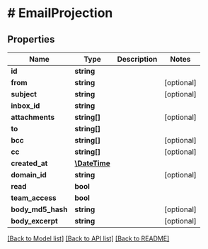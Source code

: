 # # EmailProjection

## Properties

Name | Type | Description | Notes
------------ | ------------- | ------------- | -------------
**id** | **string** |  |
**from** | **string** |  | [optional]
**subject** | **string** |  | [optional]
**inbox_id** | **string** |  |
**attachments** | **string[]** |  | [optional]
**to** | **string[]** |  |
**bcc** | **string[]** |  | [optional]
**cc** | **string[]** |  | [optional]
**created_at** | [**\DateTime**](\DateTime) |  |
**domain_id** | **string** |  | [optional]
**read** | **bool** |  |
**team_access** | **bool** |  |
**body_md5_hash** | **string** |  | [optional]
**body_excerpt** | **string** |  | [optional]

[[Back to Model list]](../../README#models) [[Back to API list]](../../README#endpoints) [[Back to README]](../../README)

